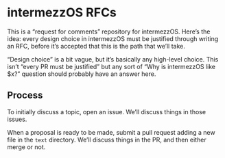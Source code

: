 # intermezzOS RFCs

This is a “request for comments” repository for intermezzOS. Here’s the idea:
every design choice in intermezzOS must be justified through writing an RFC,
before it’s accepted that this is the path that we’ll take.

“Design choice” is a bit vague, but it’s basically any high-level choice. This
isn’t “every PR must be justified” but any sort of “Why is intermezzOS like
$x?” question should probably have an answer here.

## Process

To initially discuss a topic, open an issue. We’ll discuss things in those
issues.

When a proposal is ready to be made, submit a pull request adding a new file in
the `text` directory. We’ll discuss things in the PR, and then either merge or
not.
